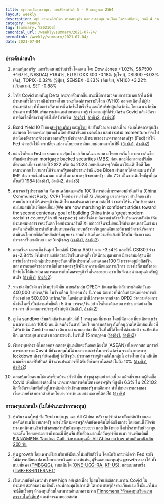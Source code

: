 ```yaml
---
title: สรุปประเด็นการลงทุน, ก่อนสัปดาห์วันที่ 5 - 9 กรกฎาคม 2564
layout: weekly
description: สรุป ความเคลื่อนไหว ทางเศรษฐกิจ และ การลงทุน รอบโลก ในรอบสัปดาห์, วันที่ 4 กรกฎาคม 2564
category: weekly
tag: [summary, Y2021Q3]
canonical_url: /weekly/summary/2021-07-24/
permalink: /weekly/summary/2021-07-04/
date: 2021-07-04
---
```


### ประเด็นน่าสนใจ

1. ตลาดหุ้นสหรัฐฯ และเวียดนามปรับตัวขึ้นโดดเด่น โดย Dow Jones +1.02%, S&P500 +1.67%, NASDAQ +1.94%, EU STOXX 600 -0.18% (ยุโรป), CSI300 -3.03% (จีน), TOPIX -0.32% (ญี่ปุ่น), SENSEX -0.83% (อินเดีย), VN100 +3.22% (เวียดนาม), SET -0.88%

2. ไวรัส Covid สายพันธู๋ Delta กระจายตัวมากขึ้น ขณะนี้มีการตรวจพบการระบาดแล้วใน 98 ประเทศทั่วโลก รวมถึงประเทศไทย ขณะที่องค์การอนามัยโลก (WHO) ออกมาเตือนให้ผู้นำประเทศต่างๆ ทั่วโลกเร่งอัตราการฉีดวัคซีนให้เร็วขึ้น และให้บริษัทผู้ผลิตวัคซีน โดยเฉพาะวัคซีนประเภท mRNA เพิ่มการผลิตและถ่ายทอดความรู้  เนื่องจากผู้ที่ได้รับวัคซีน Covid แล้วมีอัตราการติดเชื้อที่ต่ำกว่าผู้ที่ยังไม่ได้รับวัคซีน ([อ้างอิง1](https://news.un.org/en/story/2021/07/1095252), [อ้างอิง2](https://www.marketwatch.com/story/rising-covid-19-cases-in-california-highlight-risks-of-delta-variant-as-who-head-warns-world-in-dangerous-period-of-pandemic-11625237936), 
[อ้างอิง3](https://www.bangkokpost.com/thailand/general/2140051/delta-strain-to-dominate-in-the-capital)) 

3. Bond Yield 10 ปี ของ[สหรัฐอเมริกา](https://www.cnbc.com/quotes/US10Y) และ[ยุโรป](https://ycharts.com/indicators/10year_eurozone_central_government_bond_par_yield_curve) ยังปรับตัวลงอย่างต่อเนื่อง ส่งผลให้ตลาดหุ้นฝั่งตะวันตก โดยเฉพาะกลุ่มเทคโนโลยีปรับตัวขึ้นอย่างต่อเนื่อง และน่าจะยังมี momentum ที่จะไปต่อเนื่องอัตราการจ้างงานของสหรัฐฯ ยังห่างจากเป้าหมายของธนาคารกลางสหรัฐฯ (Fed) ทำให้ Fed น่าจะยังไม่มีการเปลี่ยนแปลงนโยบายการเงินแบบผ่อนคลายในปีนี้
([อ้างอิง1](https://l.facebook.com/l.php?u=https%3A%2F%2Fwww.investing.com%2Fnews%2Fstock-market-news%2Fsp-500-nasdaq-keep-record-run-going-as-tech-rides-falling-yields-2549180%3Ffbclid%3DIwAR3BcTWjqe5MoPJXFLl4Lzmkk0vj3fuHy59FMIUsVkIRdMK6OwgdoluNrfI&h=AT2FoXjpNUH-5RVXEzjbjqyIXp7lUL1mcQXM-YNU0Vvg33J4ohgy1ULKoeeQIi0Vu1cTA82pPUmjOylMfqk67-hSrJn2VnPh2T6Nq1xUpiMaCUT31T8-RA-cRw&__tn__=H-R&c[0]=AT0Y9mxkKFCWtkVba2r9A9OIFpYSCLQgZ07DBUCr0jQBL29XwbNV9H8mLPd0EtpkLhM-v8YkyD1xhcyR7-XWDcU3putX8Vy6r71uQ0S7WKx5o_HhmjMhoH_2km5IhMzeFqJMqm530PRf8fzPdyREC9Avq_A), [อ้างอิง2](
https://l.facebook.com/l.php?u=https%3A%2F%2Fwww.investing.com%2Fnews%2Feconomy%2Fsp-futures-at-record-high-ahead-of-nonfarm-payrolls-data-2548625%3Ffbclid%3DIwAR2lEmie8QD9t_HDHM62DeKVZ_BekVepN4n63_tj_icK7vQQQ9LLOkBxFUM&h=AT3p8ZhsnTEYha6noLYmL8wt_HhAVNspWp0WZb0FE26vhS93nV6EgXe5ZEwMuA-0dapEngUVnqA4i_Pmg6C6juaGR1Nz42ip4yU_ymzi8UM9bIbqgFFVUsZfjw&__tn__=%2CmH-R&c[0]=AT3kPDsyLfWSGM-lm6ySkz2DnibdBu61bDU2jce_oOwpb5POLeWuqvIJcUJk97zYBBkav8AXx-chiCycBbJXPDUXlFZceKcVQPVz0y0H9DvAxl05rSMSsaCc8gi25Uc6D_vQXwTPcuIkF4Xw7IA8yJe3iH0)) 

4. อย่างไรก็ตาม Fed อาจลดการกระตุ้นเร็วกว่าที่คาดในระยะกลาง โดยอาจเริ่มที่การลดวงเงินซื้อพันธบัตรประเภท mortgage backed securities (MBS) ก่อน และมีโอกาสจะปรับขึ้นอัตราดอกเบี้ยช่วงปลายปี 2022 หรือ ต้น 2023 ภายหลังเศรษฐกิจมีแนวโน้มเติบโตดี โดยเฉพาะหากนโยบายการใช้จ่ายภาครัฐของประธานาธิบดี Joe Biden ผ่านสภาได้ตามแผน ทำให้ IMF ประกาศเพิ่มประมาณการเติบโตทางเศรษฐกิจของสหรัฐฯ เป็น 7% เป็นการเติบโตที่สูงที่สุดตั้งแต่ปี 1984 
([อ้างอิง1](https://www.facebook.com/FundGoRound/posts/781138925932779), 
[อ้างอิง2](https://www.reuters.com/business/imf-raises-us-2021-growth-forecast-7-fastest-pace-generation-2021-07-01/),
[อ้างอิง3](https://www.imf.org/en/News/Articles/2021/07/01/mcs070121-united-states-of-america-concluding-statement-of-the-2021-article-iv-mission)) 


5. สาธารณรัฐประชาชนจีน จัดงานเฉลิมฉลองครับ 100 ปี การก่อตั้งพรรคคอมมิวนิสต์จีน (China Communist Party, CCP) โดยประธานาธิบดี Xi Jinping ประกาศความสำเร็จของเป้าหมายในการทำให้เศรษฐกิจจีนเติบโต และประกาศเป้าหมายต่อไป ว่าจะทำให้จีน เป็นประเทศสงคมนิยมสมัยใหม่ที่ยอดเยี่ยม (We are now marching in confident strides toward the second centenary goal of building China into a ‘great modern socialist country’ in all respects) อย่างไรก็ตามมีความน่ากังวลในเรื่องความสัมพันธ์กับประเทศมหาอำนาจตะวันตก โดยประธานาธิบดี Xi กล่าวว่าจีนจะไม่ยอมให้ประเทศเหล่านั้นเข้ามากดดัน หรือชี้นำการดำเนินนโยบายของจีน ภายหลังจากจีนถูกกดดันและวิพากษ์วิจารณ์เรื่องการดำเนินนโยบายที่ขัดกับหลักสิทธิมนุษยชน รวมถึงประเด็นความขัดแย้งกับไต้หวัน ฮ่องกง และประชากรในเขตธิเบต และ Xinjiang 
([อ้างอิง1](https://time.com/6077358/china-communist-party-centenary-xi-jinping/), 
[อ้างอิง2](https://www.bbc.com/news/world-asia-china-57648236)) 

6. ตลาดจีนร่วงแรงเมื่อวันศุกร์ โดยดัชนี China A50 ร่วงลง -3.54% และดัชนี CSI300 ร่วงลง -2.84% ยังไม่ทราบแน่ชัดว่าอะไรเป็นสาเหตุที่ทำให้นักลงทุนเทขาย มีสองสมมติฐาน คือ ท่าทีแข็งกร้าวต่อกลุ่มประเทศตะวันตกที่จีนประกาศในงานฉลอง 100 ปี พรรคคอมมิวสิสต์จีน และ การชะลอตัวของการเติบโตทางเศรษฐกิจฝั่งภาคการผลิตและการบริการ อย่างไรก็ตามทั้งสองปัจจัยไม่ได้มีผลต่อคาดการณ์การเติบโตเศรษฐกิจจีนในระยะยาว อาจเป็นจังหวะน่าลงทุนสำหรับผู้สนใจ
([อ้างอิง1](https://www.finnomena.com/finnomena-ic/market-alert-china-anniversary/), 
[อ้างอิง2](https://www.scmp.com/business/markets/article/3139392/china-stocks-slip-small-cap-losses-communist-party-celebrates-its)) 

7. ราคาน้ำมันยังมีแนวโน้มปรับตัวขึ้น ภายหลังกลุ่ม OPEC+ มีแผนเพิ่มกำลังการผลิตอีกวันละ 400,000 บาร์เรล/วัน ในช่วงเดือน สิงหาคม ถึง ธันวาคม น้อยกว่าที่นักวิเคราะห์เคยคาดการณ์ที่อย่างน้อย 500,000 บาร์เรล/วัน โดยก่อนหน้านี้มีการคาดการณ์จาก OPEC ว่าความต้องการน้ำมันในครึ่งปีหลังจะเพิ่มขึ้นอีก 5 ล้าน บาร์เรล/วัน อย่างไรก็ตามต้องรอการประกาศอย่างเป็นทางการ เนื่องจากการประชุมยังไม่ยุติ
([อ้างอิง1](https://www.cnbc.com/2021/06/30/oil-prices-could-skyrocket-if-opec-fails-in-pledge-to-deliver-more-supply.html), 
[อ้างอิง2](https://l.facebook.com/l.php?u=https%3A%2F%2Fwww.investing.com%2Fnews%2Fcommodities-news%2Foil-prices-in-6week-rally-as-opec-dillydally-stokes-hope-for-cautious-hike-2549143%3Ffbclid%3DIwAR1HWF_-Fefrfx1rhWjoHLL7BjvMSTBLm7-uhVU7L4jhJVjZ4Wd74Qoh6n4&h=AT2khT37f6JAvK36YMul8pqxLY4v3N_HD_oBqn9VjTlZLPzYp4f-IeURl-B2BzsMBmREQp0BQWXtAIQnXoq5jFjHW5X8ckwn7lqE7GOZLETRtbUgxvDXV6R21g&__tn__=%2CmH-R&c[0]=AT2ioMPeyiuypSFkgULecAQ-YwvCxaq9cEj-Z3mDtYy_8S802iJgdzbNufVBp-AxjIqK0uRlejghxdtZEdKySriImqG_h9WdE1YStXrL-74CsN8nASQUbcCq_hRb3q8oJVUSdc2zs7TkKy_9XcphApUJJYg)) 

8. ภูเก็ต sandbox เริ่มแล้วเมื่อวันพฤหัสบดีที่ 1 กรกฎาคมที่ผ่านมา โดยมีนักท่องเที่ยวเดินทางเข้ามาแล้วประมาณ 1000 คน นับจนถึงวันเสาร์ โดยโปรแกรมคล้ายๆ กันที่อนุญาตให้นักท่องเที่ยวที่ได้รับวัคซีน Covid ครบแล้ว เดินทางเข้ามาและท่องเที่ยวในพื้นที่ได้โดยไม่ต้องกักตัว จะเปิดเพิ่มอีกบนเกาะสมุย เกาะเต่า และเกาะพะงัน ในวันที่ 15 กรกฎาคม
([อ้างอิง1](https://www.bangkokpost.com/business/2142547/foreign-tourists-ok-with-phuket-sandbox), 
[อ้างอิง2](https://www.bangkokpost.com/thailand/general/2142807/phuket-sandbox-attracts-almost-1-000)) 

9. เงินลงทุนต่างชาติไหลออกจากตลาดหุ้นเอเชียตะวันออกเฉียงใต้ (ASEAN) เนื่องจากสถานการณ์การระบาดของ Covid ที่ยังควบคุมไม่ได้ และความล่าช้าในการฉีดวัคซีน รวมถึงมาตรการ lockdown ต่างๆ ที่ยังคงมีอยู่ ซึ่งปัจจุบัน ประเทศเศรษฐกิจหลักในกลุ่มนี้ อย่างไทย อินโดนีเซีย มาเลเซีย และฟิลิปปินส์ มีจำนวนประชากรที่ได้รับวัคซีนครบโดสแล้วไม่ถึง 10%
([อ้างอิง1](https://www.bangkokpost.com/business/2142371/foreign-funds-flee-southeast-asia-stocks-as-vaccine-rollout-gets-urgent), 
[อ้างอิง2](https://www.finnomena.com/taspong/news-update-02-07-2021/)) 

10. ตลาดหุ้นเวียดนามไม่แคร์เพื่อนบ้าน ปรับตัวขึ้น ทำจุดสูงสุดอย่างต่อเนื่อง แม้จะมีรายงานผู้ติดเชื้อ Covid เพิ่มขึ้นอย่างต่อเนื่อง น่าจะมาจากการเติบโตทางเศรษฐกิจ ที่สูงถึง 6.6% ใน 2021Q2 อีกทั้งอัตราเงินเฟ้อที่อยู่ในระดับต่ำกว่าเป้าหมายของรัฐบาลอีกมาก ทำให้ธนาคารกลางของเวียดนามยังสามารถดำเนินนโยบายการเงินแบบผ่อนคลายได้ต่อไป
([อ้างอิง](https://www.facebook.com/bualuangsec/photos/a.190021228276/10158408097083277/)) 


### การลงทุนน่าสนใจ (ไม่ใช่คำแนะนำการลงทุน)

1. หุ้นจีนขนาดใหญ่ ทั้ง Technology และ All China หลังจากปรับตัวลงตั้งแต่ต้นปีจากแรงกดดันด้านนโยบายภาครัฐ อย่างไรก็ตามเศรษฐกิจจีนยังคงเติบโตได้แข็งแกร่ง โดยตอนนี้มีปัจจัยทางเทคนิคมาเสริมว่าน่าสะสมสำหรับนักลงทุนระยะยาว และเป็นจังหวะเก็งกำไรสำหรับนักลงทุนระยะสั้น โดยเฉพาะอย่างยิ่งขณะนี้ที่หุ้นจีนปรับตัวลงมากเมื่อวันศุกร์ที่ผ่านมา
อ่านเพิ่มเติมที่ [FINNOMENA Tactical Call: จังหวะลงทุนเมื่อ All China ยก low พร้อมยืนเหนือเส้น 200 วัน](https://www.finnomena.com/finnomena-ic/tactical-call-china-opp/) 

2. หุ้น growth โดยเฉพาะฝั่งอเมริกายังมีแนวโน้มปรับตัวขึ้น โดยนักวิเคราะห์เชื่อว่า Fed จะยังไม่มีการเปลี่ยนแปลงนโยบายการเงินอย่างกะทันหัน, ผู้ชื่นชอบกองทุนหุ้น growth สะสมได้ ทั้งแบบมั่นคง ([TMBGQG](https://www.finnomena.com/fund/TMBGQG)), แบบเติบโต ([ONE-UGG-RA](https://www.finnomena.com/fund/ONE-UGG-RA), [KF-US](https://www.finnomena.com/fund/KF-US)), และแบบสายซิ่ง ([TMB-ES-INTERNET](https://www.finnomena.com/fund/TMB-ES-INTERNET))

3. เวียดนามยังเดินหน้าทำ new high อย่างต่อเนื่อง ไม่สนใจแม้แต่สถานการณ์ Covid ในประเทศ สะท้อนความเชื่อมั่นของนักลงทุนในการเติบโตทางเศรษฐกิจของเวียดนาม ซึ่งมีแนวโน้มจะดีขึ้นเรื่อยๆ นักลงทุนที่สนใจสามารถอ่านบทความจาก [Finnomena รีวิวกองทุนเวียดนาม ครบจบในที่เดียว!](https://www.finnomena.com/planet46/vietnam-funds-review/) และพิจารณาทยอยสะสม
